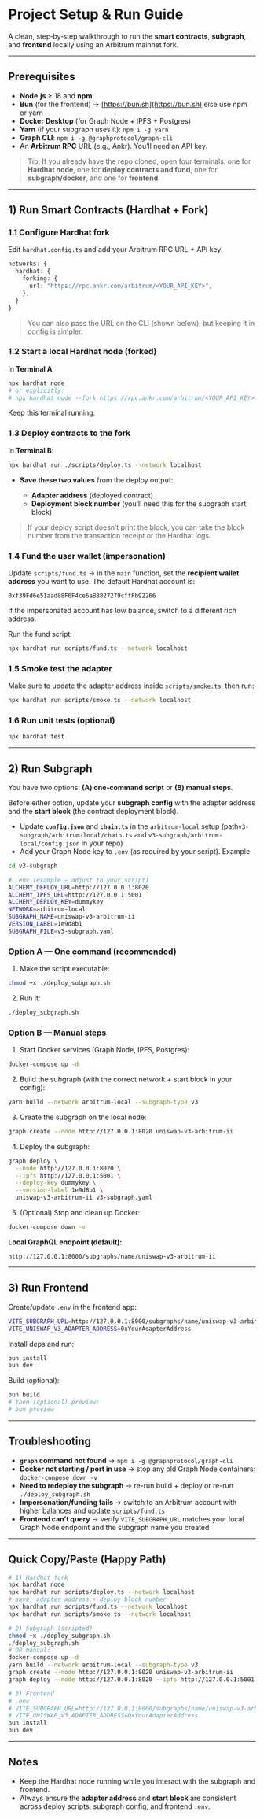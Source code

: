 # Project Setup & Run Guide

A clean, step‑by‑step walkthrough to run the **smart contracts**, **subgraph**, and **frontend** locally using an Arbitrum mainnet fork.

---

## Prerequisites

* **Node.js** ≥ 18 and **npm**
* **Bun** (for the frontend) → [https://bun.sh](https://bun.sh) else use npm or yarn
* **Docker Desktop** (for Graph Node + IPFS + Postgres)
* **Yarn** (if your subgraph uses it): `npm i -g yarn`
* **Graph CLI**: `npm i -g @graphprotocol/graph-cli`
* An **Arbitrum RPC** URL (e.g., Ankr). You’ll need an API key.

> Tip: If you already have the repo cloned, open four terminals: one for **Hardhat node**, one for **deploy contracts and fund**, one for **subgraph/docker**, and one for **frontend**.

---

## 1) Run Smart Contracts (Hardhat + Fork)

### 1.1 Configure Hardhat fork

Edit `hardhat.config.ts` and add your Arbitrum RPC URL + API key:

```ts
networks: {
  hardhat: {
    forking: {
      url: "https://rpc.ankr.com/arbitrum/<YOUR_API_KEY>",
    },
  }
}
```

> You can also pass the URL on the CLI (shown below), but keeping it in config is simpler.

### 1.2 Start a local Hardhat node (forked)

In **Terminal A**:

```bash
npx hardhat node
# or explicitly:
# npx hardhat node --fork https://rpc.ankr.com/arbitrum/<YOUR_API_KEY>
```

Keep this terminal running.

### 1.3 Deploy contracts to the fork

In **Terminal B**:

```bash
npx hardhat run ./scripts/deploy.ts --network localhost
```

* **Save these two values** from the deploy output:

  * **Adapter address** (deployed contract)
  * **Deployment block number** (you’ll need this for the subgraph start block)

> If your deploy script doesn’t print the block, you can take the block number from the transaction receipt or the Hardhat logs.

### 1.4 Fund the user wallet (impersonation)

Update `scripts/fund.ts` → in the `main` function, set the **recipient wallet address** you want to use. The default Hardhat account is:

```
0xf39Fd6e51aad88F6F4ce6aB8827279cffFb92266
```

If the impersonated account has low balance, switch to a different rich address.

Run the fund script:

```bash
npx hardhat run scripts/fund.ts --network localhost
```

### 1.5 Smoke test the adapter

Make sure to update the adapter address inside `scripts/smoke.ts`, then run:

```bash
npx hardhat run scripts/smoke.ts --network localhost
```

### 1.6 Run unit tests (optional)

```bash
npx hardhat test 
```

---

## 2) Run Subgraph

You have two options: **(A) one‑command script** or **(B) manual steps**.

Before either option, update your **subgraph config** with the adapter address and the **start block** (the contract deployment block).

* Update **`config.json`** and **`chain.ts`** in the `arbitrum-local` setup (path`v3-subgraph/arbitrum-local/chain.ts` and `v3-subgraph/arbitrum-local/config.json` in your repo)
* Add your Graph Node key to `.env` (as required by your script). Example:

```bash
cd v3-subgraph

```

```bash
# .env (example – adjust to your script)
ALCHEMY_DEPLOY_URL=http://127.0.0.1:8020
ALCHEMY_IPFS_URL=http://127.0.0.1:5001
ALCHEMY_DEPLOY_KEY=dummykey
NETWORK=arbitrum-local
SUBGRAPH_NAME=uniswap-v3-arbitrum-ii
VERSION_LABEL=1e9d8b1
SUBGRAPH_FILE=v3-subgraph.yaml
```

### Option A — One command (recommended)

1. Make the script executable:

```bash
chmod +x ./deploy_subgraph.sh
```

2. Run it:

```bash
./deploy_subgraph.sh
```

### Option B — Manual steps

1. Start Docker services (Graph Node, IPFS, Postgres):

```bash
docker-compose up -d
```

2. Build the subgraph (with the correct network + start block in your config):

```bash
yarn build --network arbitrum-local --subgraph-type v3
```

3. Create the subgraph on the local node:

```bash
graph create --node http://127.0.0.1:8020 uniswap-v3-arbitrum-ii
```

4. Deploy the subgraph:

```bash
graph deploy \
  --node http://127.0.0.1:8020 \
  --ipfs http://127.0.0.1:5001 \
  --deploy-key dummykey \
  --version-label 1e9d8b1 \
  uniswap-v3-arbitrum-ii v3-subgraph.yaml
```

5. (Optional) Stop and clean up Docker:

```bash
docker-compose down -v
```

**Local GraphQL endpoint (default):**

```
http://127.0.0.1:8000/subgraphs/name/uniswap-v3-arbitrum-ii
```

---

## 3) Run Frontend

Create/update `.env` in the frontend app:

```bash
VITE_SUBGRAPH_URL=http://127.0.0.1:8000/subgraphs/name/uniswap-v3-arbitrum-ii
VITE_UNISWAP_V3_ADAPTER_ADDRESS=0xYourAdapterAddress
```

Install deps and run:

```bash
bun install
bun dev
```

Build (optional):

```bash
bun build
# then (optional) preview:
# bun preview
```

---

## Troubleshooting

* **`graph` command not found** → `npm i -g @graphprotocol/graph-cli`
* **Docker not starting / port in use** → stop any old Graph Node containers: `docker-compose down -v`
* **Need to redeploy the subgraph** → re-run build + deploy or re-run `./deploy_subgraph.sh`
* **Impersonation/funding fails** → switch to an Arbitrum account with higher balances and update `scripts/fund.ts`
* **Frontend can’t query** → verify `VITE_SUBGRAPH_URL` matches your local Graph Node endpoint and the subgraph name you created

---

## Quick Copy/Paste (Happy Path)

```bash
# 1) Hardhat fork
npx hardhat node
npx hardhat run scripts/deploy.ts --network localhost
# save: adapter address + deploy block number
npx hardhat run scripts/fund.ts --network localhost
npx hardhat run scripts/smoke.ts --network localhost

# 2) Subgraph (scripted)
chmod +x ./deploy_subgraph.sh
./deploy_subgraph.sh
# OR manual:
docker-compose up -d
yarn build --network arbitrum-local --subgraph-type v3
graph create --node http://127.0.0.1:8020 uniswap-v3-arbitrum-ii
graph deploy --node http://127.0.0.1:8020 --ipfs http://127.0.0.1:5001 --deploy-key dummykey --version-label 1e9d8b1 uniswap-v3-arbitrum-ii v3-subgraph.yaml

# 3) Frontend
# .env
# VITE_SUBGRAPH_URL=http://127.0.0.1:8000/subgraphs/name/uniswap-v3-arbitrum-ii
# VITE_UNISWAP_V3_ADAPTER_ADDRESS=0xYourAdapterAddress
bun install
bun dev
```

---

## Notes

* Keep the Hardhat node running while you interact with the subgraph and frontend.
* Always ensure the **adapter address** and **start block** are consistent across deploy scripts, subgraph config, and frontend `.env`.

